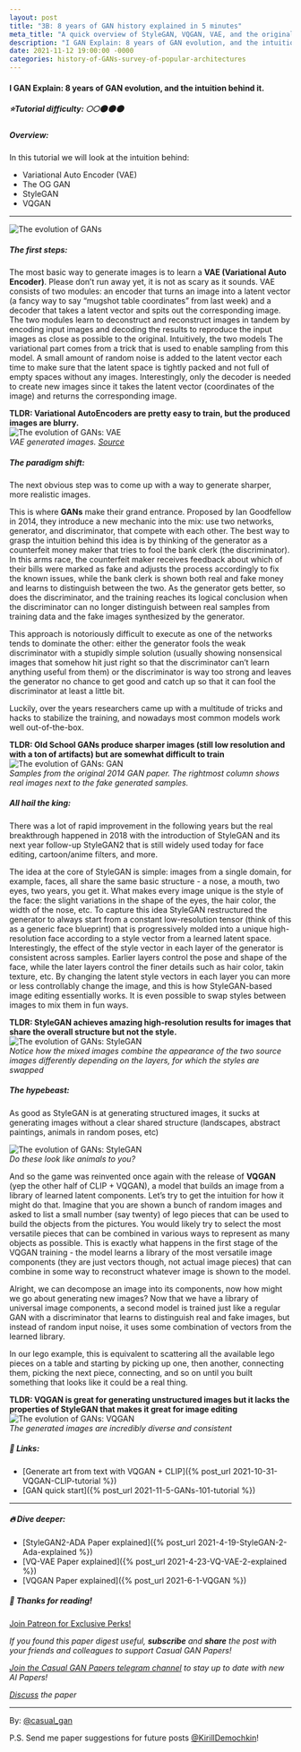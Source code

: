 ```yaml
---
layout: post
title: "3B: 8 years of GAN history explained in 5 minutes"
meta_title: "A quick overview of StyleGAN, VQGAN, VAE, and the original GAN"
description: "I GAN Explain: 8 years of GAN evolution, and the intuition behind it."
date: 2021-11-12 19:00:00 -0000
categories: history-of-GANs-survey-of-popular-architectures
---
```


#### I GAN Explain: 8 years of GAN evolution, and the intuition behind it.

##### ⭐Tutorial difficulty: 🌕🌕🌑🌑🌑

##### Overview:
In this tutorial we will look at the intuition behind:
- Variational Auto Encoder (VAE)
- The OG GAN
- StyleGAN
- VQGAN

***
![The evolution of GANs](/assets/images/gans_history_0.jpg "Evolution of GANs")

##### The first steps:
The most basic way to generate images is to learn a **VAE (Variational Auto Encoder)**. Please don’t run away yet, it is not as scary as it sounds. VAE consists of two modules: an encoder that turns an image into a latent vector (a fancy way to say “mugshot table coordinates” from last week) and a decoder that takes a latent vector and spits out the corresponding image. The two modules learn to deconstruct and reconstruct images in tandem by encoding input images and decoding the results to reproduce the input images as close as possible to the original. Intuitively, the two models The variational part comes from a trick that is used to enable sampling from this model. A small amount of random noise is added to the latent vector each time to make sure that the latent space is tightly packed and not full of empty spaces without any images. Interestingly, only the decoder is needed to create new images since it takes the latent vector (coordinates of the image) and returns the corresponding image.

**TLDR: Variational AutoEncoders are pretty easy to train, but the produced images are blurry.**  
![The evolution of GANs: VAE](/assets/images/gans_history_1.png "Evolution of GANs: VAE")  
_VAE generated images. [Source](https://github.com/WojciechMormul/vae)_

##### The paradigm shift:
The next obvious step was to come up with a way to generate sharper, more realistic images.

This is where **GANs** make their grand entrance. Proposed by Ian Goodfellow in 2014, they introduce a new mechanic into the mix: use two networks, generator, and discriminator, that compete with each other. The best way to grasp the intuition behind this idea is by thinking of the generator as a counterfeit money maker that tries to fool the bank clerk (the discriminator). In this arms race, the counterfeit maker receives feedback about which of their bills were marked as fake and adjusts the process accordingly to fix the known issues, while the bank clerk is shown both real and fake money and learns to distinguish between the two. As the generator gets better, so does the discriminator, and the training reaches its logical conclusion when the discriminator can no longer distinguish between real samples from training data and the fake images synthesized by the generator.

This approach is notoriously difficult to execute as one of the networks tends to dominate the other: either the generator fools the weak discriminator with a stupidly simple solution (usually showing nonsensical images that somehow hit just right so that the discriminator can’t learn anything useful from them) or the discriminator is way too strong and leaves the generator no chance to get good and catch up so that it can fool the discriminator at least a little bit.

Luckily, over the years researchers came up with a multitude of tricks and hacks to stabilize the training, and nowadays most common models work well out-of-the-box.

**TLDR: Old School GANs produce sharper images (still low resolution and with a ton of artifacts) but are somewhat difficult to train**  
![The evolution of GANs: GAN](/assets/images/gans_history_2.png "Evolution of GANs: GAN")  
_Samples from the original 2014 GAN paper. The rightmost column shows real images next to the fake generated samples._

##### All hail the king:
There was a lot of rapid improvement in the following years but the real breakthrough happened in 2018 with the introduction of StyleGAN and its next year follow-up StyleGAN2 that is still widely used today for face editing, cartoon/anime filters, and more.

The idea at the core of StyleGAN is simple: images from a single domain, for example, faces, all share the same basic structure - a nose, a mouth, two eyes, two years, you get it. What makes every image unique is the style of the face: the slight variations in the shape of the eyes, the hair color, the width of the nose, etc. To capture this idea StyleGAN restructured the generator to always start from a constant low-resolution tensor (think of this as a generic face blueprint) that is progressively molded into a unique high-resolution face according to a style vector from a learned latent space. Interestingly, the effect of the style vector in each layer of the generator is consistent across samples. Earlier layers control the pose and shape of the face, while the later layers control the finer details such as hair color, takin texture, etc. By changing the latent style vectors in each layer you can more or less controllably change the image, and this is how StyleGAN-based image editing essentially works. It is even possible to swap styles between images to mix them in fun ways.

**TLDR: StyleGAN achieves amazing high-resolution results for images that share the overall structure but not the style.**  
![The evolution of GANs: StyleGAN](/assets/images/gans_history_3.png "Evolution of GANs: StyleGAN")  
_Notice how the mixed images combine the appearance of the two source images differently depending on the layers, for which the styles are swapped_

##### The hypebeast:
As good as StyleGAN is at generating structured images, it sucks at generating images without a clear shared structure (landscapes, abstract paintings, animals in random poses, etc)

![The evolution of GANs: StyleGAN](/assets/images/gans_history_4.png "Evolution of GANs: StyleGAN")  
_Do these look like animals to you?_

And so the game was reinvented once again with the release of **VQGAN** (yep the other half of CLIP + VQGAN), a model that builds an image from a library of learned latent components. Let’s try to get the intuition for how it might do that. Imagine that you are shown a bunch of random images and asked to list a small number (say twenty) of lego pieces that can be used to build the objects from the pictures. You would likely try to select the most versatile pieces that can be combined in various ways to represent as many objects as possible. This is exactly what happens in the first stage of the VQGAN training - the model learns a library of the most versatile image components (they are just vectors though, not actual image pieces) that can combine in some way to reconstruct whatever image is shown to the model.

Alright, we can decompose an image into its components, now how might we go about generating new images? Now that we have a library of universal image components, a second model is trained just like a regular GAN with a discriminator that learns to distinguish real and fake images, but instead of random input noise, it uses some combination of vectors from the learned library.

In our lego example, this is equivalent to scattering all the available lego pieces on a table and starting by picking up one, then another, connecting them, picking the next piece, connecting, and so on until you built something that looks like it could be a real thing.

**TLDR: VQGAN is great for generating unstructured images but it lacks the properties of StyleGAN that makes it great for image editing**
![The evolution of GANs: VQGAN](/assets/images/gans_history_5.png "Evolution of GANs: VQGAN")  
_The generated images are incredibly diverse and consistent_

##### 🔗 Links:

- [Generate art from text with VQGAN + CLIP]({% post_url 2021-10-31-VQGAN-CLIP-tutorial %})
- [GAN quick start]({% post_url 2021-11-5-GANs-101-tutorial %})

***

##### 🔥 Dive deeper:
- [StyleGAN2-ADA Paper explained]({% post_url 2021-4-19-StyleGAN-2-Ada-explained %})
- [VQ-VAE Paper explained]({% post_url 2021-4-23-VQ-VAE-2-explained %})
- [VQGAN Paper explained]({% post_url 2021-6-1-VQGAN %})

##### 👋 Thanks for reading!
<a href="https://www.patreon.com/bePatron?u=53448948" data-patreon-widget-type="become-patron-button">Join Patreon for Exclusive Perks!</a><script async src="https://c6.patreon.com/becomePatronButton.bundle.js"></script>

*If you found this paper digest useful, **subscribe** and **share** the post with your friends and colleagues to support Casual GAN Papers!*

*[Join the Casual GAN Papers telegram channel](https://t.me/joinchat/KeutnzlvetRkZGZi) to stay up to date with new AI Papers!*

*[Discuss](https://t.me/casual_gans_chat) the paper*

***

By: [@casual_gan](https://t.me/joinchat/KeutnzlvetRkZGZi)

P.S. Send me paper suggestions for future posts
[@KirillDemochkin](mailto:kdemochkin@gmail.com)!
